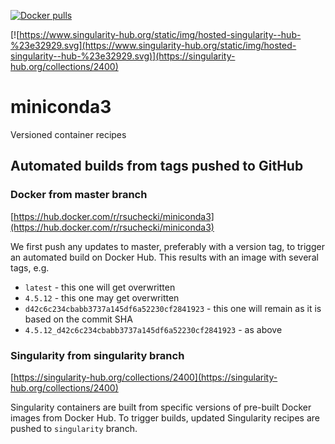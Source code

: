 [![Docker pulls](https://img.shields.io/docker/pulls/rsuchecki/miniconda3.svg?logo=docker)](https://hub.docker.com/r/rsuchecki/miniconda3)

[![https://www.singularity-hub.org/static/img/hosted-singularity--hub-%23e32929.svg](https://www.singularity-hub.org/static/img/hosted-singularity--hub-%23e32929.svg)](https://singularity-hub.org/collections/2400)


# miniconda3
Versioned container recipes

## Automated builds from tags pushed to GitHub

### Docker from master branch
[https://hub.docker.com/r/rsuchecki/miniconda3](https://hub.docker.com/r/rsuchecki/miniconda3)

We first push any updates to master, preferably with a version tag, to trigger an automated build on Docker Hub. This results with an image with several tags, e.g.

* `latest` - this one will get overwritten
* `4.5.12` - this one may get overwritten
* `d42c6c234cbabb3737a145df6a52230cf2841923` - this one will remain as it is based on the commit SHA
* `4.5.12_d42c6c234cbabb3737a145df6a52230cf2841923` - as above


### Singularity from singularity branch
[https://singularity-hub.org/collections/2400](https://singularity-hub.org/collections/2400)


Singularity containers are built from specific versions of pre-built Docker images from Docker Hub. To trigger builds, updated Singularity recipes are pushed to `singularity` branch.

